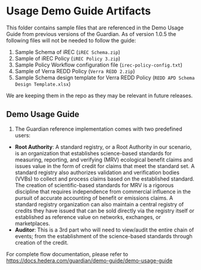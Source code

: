# Usage Demo Guide Artifacts

This folder contains sample files that are referenced in the Demo Usage Guide from previous versions of the Guardian. As of version 1.0.5 the following files will not be needed to follow the guide:

1. Sample Schema of iREC (`iREC Schema.zip`)
2. Sample of iREC Policy (`iREC Policy 3.zip`)
3. Sample Policy Workflow configuration file (`irec-policy-config.txt`)
4. Sample of Verra REDD Policy (`Verra REDD 2.zip`)
5. Sample Schema design template for Verra REDD Policy (`REDD APD Schema Design Template.xlsx`)

We are keeping them in the repo as they may be relevant in future releases.

## Demo Usage Guide

1. The Guardian reference implementation comes with two predefined users:

- **Root Authority**: A standard registry, or a Root Authority in our scenario, is an organization that establishes science-based standards for measuring, reporting, and verifying (MRV) ecological benefit claims and issues value in the form of credit for claims that meet the standard set. A standard registry also authorizes validation and verification bodies (VVBs) to collect and process claims based on the established standard. The creation of scientific-based standards for MRV is a rigorous discipline that requires independence from commercial influence in the pursuit of accurate accounting of benefit or emissions claims. A standard registry organization can also maintain a central registry of credits they have issued that can be sold directly via the registry itself or established as reference value on networks, exchanges, or marketplaces.
- **Auditor**: This is a 3rd part who will need to view/audit the entire chain of events; from the establishment of the science-based standards through creation of the credit.

For complete flow documentation, please refer to https://docs.hedera.com/guardian/demo-guide/demo-usage-guide
